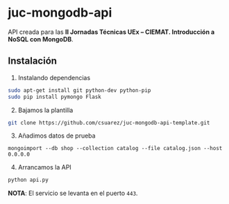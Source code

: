 # juc-mongodb-api

API creada para las **II Jornadas Técnicas UEx – CIEMAT. Introducción a NoSQL con MongoDB**.

## Instalación

1. Instalando dependencias
```sh
sudo apt-get install git python-dev python-pip
sudo pip install pymongo Flask
```

2. Bajamos la plantilla
```sh
git clone https://github.com/csuarez/juc-mongodb-api-template.git
```

3. Añadimos datos de prueba
```
mongoimport --db shop --collection catalog --file catalog.json --host 0.0.0.0
```

4. Arrancamos la API
```sh
python api.py
```

**NOTA**: El servicio se levanta en el puerto `443`.
